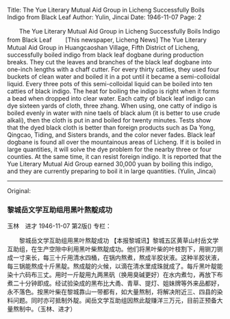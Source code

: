 Title: The Yue Literary Mutual Aid Group in Licheng Successfully Boils Indigo from Black Leaf
Author: Yulin, Jincai
Date: 1946-11-07
Page: 2

　　The Yue Literary Mutual Aid Group in Licheng Successfully Boils Indigo from Black Leaf
　　[This newspaper, Licheng News] The Yue Literary Mutual Aid Group in Huangcaoshan Village, Fifth District of Licheng, successfully boiled indigo from black leaf dogbane during production breaks. They cut the leaves and branches of the black leaf dogbane into one-inch lengths with a chaff cutter. For every thirty catties, they used four buckets of clean water and boiled it in a pot until it became a semi-colloidal liquid. Every three pots of this semi-colloidal liquid can be boiled into ten catties of black indigo. The heat for boiling the indigo is right when it forms a bead when dropped into clear water. Each catty of black leaf indigo can dye sixteen yards of cloth, three zhang. When using, one catty of indigo is boiled evenly in water with nine taels of black alum (it is better to use crude alkali), then the cloth is put in and boiled for twenty minutes. Tests show that the dyed black cloth is better than foreign products such as Da Yong, Qingcao, Tiding, and Sisters brands, and the color never fades. Black leaf dogbane is found all over the mountainous areas of Licheng. If it is boiled in large quantities, it will solve the dye problem for the nearby three or four counties. At the same time, it can resist foreign indigo. It is reported that the Yue Literary Mutual Aid Group earned 30,000 yuan by boiling this indigo, and they are currently preparing to boil it in large quantities. (Yulin, Jincai)



<hr /> 

Original: 


### 黎城岳文学互助组用黑叶熬靛成功
玉林　进才
1946-11-07
第2版()
专栏：

　　黎城岳文学互助组用黑叶熬靛成功
    【本报黎城讯】黎城五区黄草山村岳文学互助组，在生产空隙中利用黑叶柴熬靛成功。他们将黑叶柴的叶枝割下，用铡刀铡成一寸来长，每三十斤用清水四桶，在锅内熬煮，熬成半胶状液。这种半胶状液，每三锅能熬成十斤黑靛。熬成靛的火候，以滴在清水里成珠就成了。每斤黑叶靛能染十六码布三丈。用时一斤靛用九两黑矾（换用臭碱更好）在水内煮匀，再放下布煮二十分钟即成。经试验染成的黑布比大甬、青草、提灯、姐妹牌等外来品都好，永不落色。按黑叶柴在黎城靠山一带都有，如大量熬制，将解决附近三、四县的染料问题。同时亦可抵制外靛。闻岳文学互助组因熬此靛赚洋三万元，目前正预备大量熬制中。（玉林、进才）

